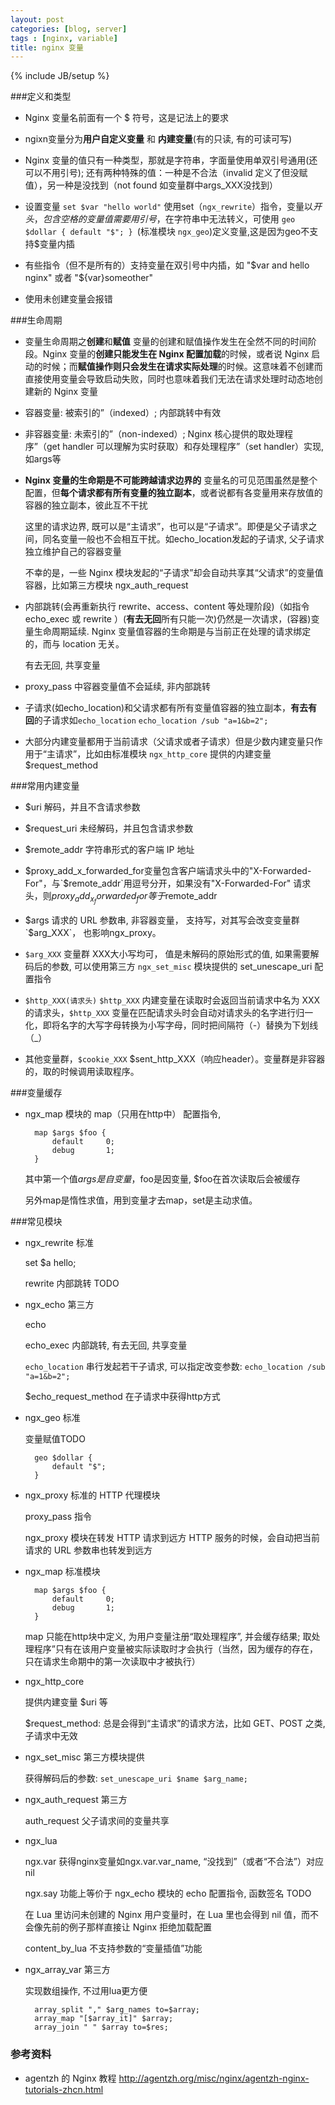 ```yaml
---
layout: post
categories: [blog, server]
tags : [nginx, variable]
title: nginx 变量
---
```

{% include JB/setup %}

###定义和类型

* Nginx 变量名前面有一个 $ 符号，这是记法上的要求

* ngixn变量分为**用户自定义变量** 和 **内建变量**(有的只读, 有的可读可写)

* Nginx 变量的值只有一种类型，那就是字符串，字面量使用单双引号通用(还可以不用引号); 还有两种特殊的值：一种是不合法（invalid 定义了但没赋值），另一种是没找到（not found 如变量群中args_XXX没找到）

* 设置变量  `set $var "hello world"` 使用set（`ngx_rewrite`）指令，变量以$开头，包含空格的变量值需要用引号，$在字符串中无法转义，可使用 `geo $dollar { default "$"; } `(标准模块 `ngx_geo`)定义变量,这是因为geo不支持$变量内插

* 有些指令（但不是所有的）支持变量在双引号中内插，如 "$var and hello nginx" 或者 "${var}someother"

* 使用未创建变量会报错

###生命周期

* 变量生命周期之**创建**和**赋值** 变量的创建和赋值操作发生在全然不同的时间阶段。Nginx 变量的**创建只能发生在 Nginx 配置加载**的时候，或者说 Nginx 启动的时候；而**赋值操作则只会发生在请求实际处理**的时候。这意味着不创建而直接使用变量会导致启动失败，同时也意味着我们无法在请求处理时动态地创建新的 Nginx 变量

* 容器变量: 被索引的”（indexed）; 内部跳转中有效

* 非容器变量: 未索引的”（non-indexed）; Nginx 核心提供的取处理程序”（get handler 可以理解为实时获取）和存处理程序”（set handler）实现, 如args等

* **Nginx 变量的生命期是不可能跨越请求边界的** 变量名的可见范围虽然是整个配置，但**每个请求都有所有变量的独立副本**，或者说都有各变量用来存放值的容器的独立副本，彼此互不干扰

  这里的请求边界, 既可以是“主请求”，也可以是“子请求”。即便是父子请求之间，同名变量一般也不会相互干扰。如echo_location发起的子请求, 父子请求独立维护自己的容器变量

  不幸的是，一些 Nginx 模块发起的“子请求”却会自动共享其“父请求”的变量值容器，比如第三方模块 ngx_auth_request

* 内部跳转(会再重新执行 rewrite、access、content 等处理阶段)（如指令echo_exec 或 rewrite ）(**有去无回**所有只能一次)仍然是一次请求，(容器)变量生命周期延续. Nginx 变量值容器的生命期是与当前正在处理的请求绑定的，而与 location 无关。

  有去无回, 共享变量

* proxy_pass 中容器变量值不会延续, 非内部跳转

* 子请求(如echo_location)和父请求都有所有变量值容器的独立副本，**有去有回**的子请求如`echo_location` `echo_location /sub "a=1&b=2";`

* 大部分内建变量都用于当前请求（父请求或者子请求）但是少数内建变量只作用于“主请求”，比如由标准模块 `ngx_http_core` 提供的内建变量 $request_method

###常用内建变量

* $uri 解码，并且不含请求参数

* $request_uri 未经解码，并且包含请求参数

* $remote_addr 字符串形式的客户端 IP 地址

* $proxy_add_x_forwarded_for变量包含客户端请求头中的"X-Forwarded-For"，与`$remote_addr`用逗号分开，如果没有"X-Forwarded-For" 请求头，则$proxy_add_x_forwarded_for等于$remote_addr

* $args 请求的 URL 参数串, 非容器变量， 支持写，对其写会改变变量群`$arg_XXX`， 也影响ngx_proxy。

* `$arg_XXX` 变量群 XXX大小写均可， 值是未解码的原始形式的值, 如果需要解码后的参数, 可以使用第三方 `ngx_set_misc` 模块提供的 set_unescape_uri 配置指令

* `$http_XXX(请求头)` `$http_XXX` 内建变量在读取时会返回当前请求中名为 XXX 的请求头，`$http_XXX` 变量在匹配请求头时会自动对请求头的名字进行归一化，即将名字的大写字母转换为小写字母，同时把间隔符（-）替换为下划线（_）

*  其他变量群，`$cookie_XXX` $sent_http_XXX（响应header）。变量群是非容器的，取的时候调用读取程序。

###变量缓存

* ngx_map 模块的 map（只用在http中） 配置指令, 

        map $args $foo {
            default     0;
            debug       1;
        }

  其中第一个值$args是自变量，$foo是因变量, $foo在首次读取后会被缓存

  另外map是惰性求值，用到变量才去map，set是主动求值。

###常见模块

* ngx_rewrite 标准

  set $a hello;

  rewrite 内部跳转 TODO

* ngx_echo 第三方

  echo

  echo_exec 内部跳转, 有去无回, 共享变量

  `echo_location` 串行发起若干子请求, 可以指定改变参数: `echo_location /sub "a=1&b=2";`

   $echo_request_method 在子请求中获得http方式

* ngx_geo 标准

  变量赋值TODO

        geo $dollar {
            default "$";
        }

* ngx_proxy 标准的 HTTP 代理模块

  proxy_pass 指令

  ngx_proxy 模块在转发 HTTP 请求到远方 HTTP 服务的时候，会自动把当前请求的 URL 参数串也转发到远方

* ngx_map 标准模块

        map $args $foo {
            default     0;
            debug       1;
        }

  map 只能在http块中定义, 为用户变量注册“取处理程序”, 并会缓存结果; 取处理程序”只有在该用户变量被实际读取时才会执行（当然，因为缓存的存在，只在请求生命期中的第一次读取中才被执行）

* ngx_http_core

  提供内建变量 $uri 等

  $request_method: 总是会得到“主请求”的请求方法，比如 GET、POST 之类, 子请求中无效

* ngx_set_misc 第三方模块提供

  获得解码后的参数: `set_unescape_uri $name $arg_name;`

* ngx_auth_request 第三方

  auth_request 父子请求间的变量共享

* ngx_lua

  ngx.var 获得nginx变量如ngx.var.var_name, “没找到”（或者“不合法”）对应nil

  ngx.say 功能上等价于 ngx_echo 模块的 echo 配置指令, 函数签名 TODO

  在 Lua 里访问未创建的 Nginx 用户变量时，在 Lua 里也会得到 nil 值，而不会像先前的例子那样直接让 Nginx 拒绝加载配置

  content_by_lua 不支持参数的“变量插值”功能

* ngx_array_var 第三方

  实现数组操作, 不过用lua更方便

        array_split "," $arg_names to=$array;
        array_map "[$array_it]" $array;
        array_join " " $array to=$res;

### 参考资料

* agentzh 的 Nginx 教程 <http://agentzh.org/misc/nginx/agentzh-nginx-tutorials-zhcn.html>
